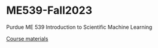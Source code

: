 # ME539-Fall2023
Purdue ME 539 Introduction to Scientific Machine Learning

[Course materials](https://github.com/PredictiveScienceLab/data-analytics-se.git)
